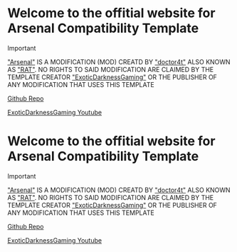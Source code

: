 # Welcome to the offitial website for Arsenal Compatibility Template

> [!IMPORTANT]
> ["Arsenal"](https://modrinth.com/mod/arsenal) IS A MODIFICATION (MOD) CREATD BY ["doctor4t"](https://www.youtube.com/@doctor4t) ALSO KNOWN AS ["RAT"](https://modrinth.com/user/RAT). NO RIGHTS TO SAID MODIFICATION ARE CLAIMED BY THE TEMPLATE CREATOR ["ExoticDarknessGaming"](https://www.youtube.com/@ExoticDarknessGaming) OR THE PUBLISHER OF ANY MODIFICATION THAT USES THIS TEMPLATE


[Github Repo](https://github.com/ExoticDG/Arsenal_Compatibility_Template)

[ExoticDarknessGaming Youtube](https://www.youtube.com/@ExoticDarknessGaming)
# Welcome to the offitial website for Arsenal Compatibility Template

> [!IMPORTANT]
> ["Arsenal"](https://modrinth.com/mod/arsenal) IS A MODIFICATION (MOD) CREATD BY ["doctor4t"](https://www.youtube.com/@doctor4t) ALSO KNOWN AS ["RAT"](https://modrinth.com/user/RAT). NO RIGHTS TO SAID MODIFICATION ARE CLAIMED BY THE TEMPLATE CREATOR ["ExoticDarknessGaming"](https://www.youtube.com/@ExoticDarknessGaming) OR THE PUBLISHER OF ANY MODIFICATION THAT USES THIS TEMPLATE


[Github Repo](https://github.com/ExoticDG/Arsenal_Compatibility_Template)

[ExoticDarknessGaming Youtube](https://www.youtube.com/@ExoticDarknessGaming)
